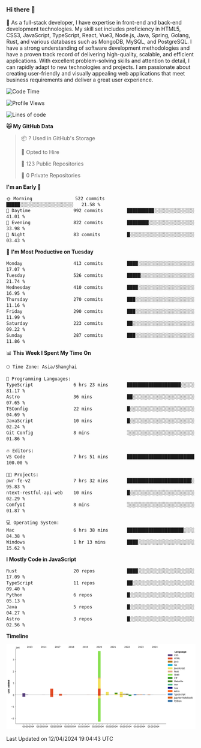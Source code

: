 ### Hi there 👋

🌱 As a full-stack developer, I have expertise in front-end and back-end development technologies. My skill set includes proficiency in HTML5, CSS3, JavaScript, TypeScript, React, Vue3, Node.js, Java, Spring, Golang, Rust, and various databases such as MongoDB, MySQL, and PostgreSQL. I have a strong understanding of software development methodologies and have a proven track record of delivering high-quality, scalable, and efficient applications. With excellent problem-solving skills and attention to detail, I can rapidly adapt to new technologies and projects. I am passionate about creating user-friendly and visually appealing web applications that meet business requirements and deliver a great user experience.

<!--START_SECTION:waka-->
![Code Time](http://img.shields.io/badge/Code%20Time-1%2C335%20hrs%2054%20mins-blue)

![Profile Views](http://img.shields.io/badge/Profile%20Views-23-blue)

![Lines of code](https://img.shields.io/badge/From%20Hello%20World%20I%27ve%20Written-5.6%20million%20lines%20of%20code-blue)

**🐱 My GitHub Data** 

> 📦 ? Used in GitHub's Storage 
 > 
> 💼 Opted to Hire
 > 
> 📜 123 Public Repositories 
 > 
> 🔑 0 Private Repositories 
 > 
**I'm an Early 🐤** 

```text
🌞 Morning                522 commits         █████░░░░░░░░░░░░░░░░░░░░   21.58 % 
🌆 Daytime                992 commits         ██████████░░░░░░░░░░░░░░░   41.01 % 
🌃 Evening                822 commits         ████████░░░░░░░░░░░░░░░░░   33.98 % 
🌙 Night                  83 commits          █░░░░░░░░░░░░░░░░░░░░░░░░   03.43 % 
```
📅 **I'm Most Productive on Tuesday** 

```text
Monday                   413 commits         ████░░░░░░░░░░░░░░░░░░░░░   17.07 % 
Tuesday                  526 commits         █████░░░░░░░░░░░░░░░░░░░░   21.74 % 
Wednesday                410 commits         ████░░░░░░░░░░░░░░░░░░░░░   16.95 % 
Thursday                 270 commits         ███░░░░░░░░░░░░░░░░░░░░░░   11.16 % 
Friday                   290 commits         ███░░░░░░░░░░░░░░░░░░░░░░   11.99 % 
Saturday                 223 commits         ██░░░░░░░░░░░░░░░░░░░░░░░   09.22 % 
Sunday                   287 commits         ███░░░░░░░░░░░░░░░░░░░░░░   11.86 % 
```


📊 **This Week I Spent My Time On** 

```text
🕑︎ Time Zone: Asia/Shanghai

💬 Programming Languages: 
TypeScript               6 hrs 23 mins       ████████████████████░░░░░   81.17 % 
Astro                    36 mins             ██░░░░░░░░░░░░░░░░░░░░░░░   07.65 % 
TSConfig                 22 mins             █░░░░░░░░░░░░░░░░░░░░░░░░   04.69 % 
JavaScript               10 mins             █░░░░░░░░░░░░░░░░░░░░░░░░   02.24 % 
Git Config               8 mins              ░░░░░░░░░░░░░░░░░░░░░░░░░   01.86 % 

🔥 Editors: 
VS Code                  7 hrs 51 mins       █████████████████████████   100.00 % 

🐱‍💻 Projects: 
pwr-fe-v2                7 hrs 32 mins       ████████████████████████░   95.83 % 
ntext-restful-api-web    10 mins             █░░░░░░░░░░░░░░░░░░░░░░░░   02.29 % 
ComfyUI                  8 mins              ░░░░░░░░░░░░░░░░░░░░░░░░░   01.87 % 

💻 Operating System: 
Mac                      6 hrs 38 mins       █████████████████████░░░░   84.38 % 
Windows                  1 hr 13 mins        ████░░░░░░░░░░░░░░░░░░░░░   15.62 % 
```

**I Mostly Code in JavaScript** 

```text
Rust                     20 repos            ████░░░░░░░░░░░░░░░░░░░░░   17.09 % 
TypeScript               11 repos            ██░░░░░░░░░░░░░░░░░░░░░░░   09.40 % 
Python                   6 repos             █░░░░░░░░░░░░░░░░░░░░░░░░   05.13 % 
Java                     5 repos             █░░░░░░░░░░░░░░░░░░░░░░░░   04.27 % 
Astro                    3 repos             █░░░░░░░░░░░░░░░░░░░░░░░░   02.56 % 
```



**Timeline**

![Lines of Code chart](https://raw.githubusercontent.com/elton/elton/main/assets/bar_graph.png)


 Last Updated on 12/04/2024 19:04:43 UTC
<!--END_SECTION:waka-->

<!--
**elton/elton** is a ✨ _special_ ✨ repository because its `README.md` (this file) appears on your GitHub profile.

Here are some ideas to get you started:

- 🔭 I’m currently working on ...
- 🌱 I’m currently learning ...
- 👯 I’m looking to collaborate on ...
- 🤔 I’m looking for help with ...
- 💬 Ask me about ...
- 📫 How to reach me: ...
- 😄 Pronouns: ...
- ⚡ Fun fact: ...
-->
